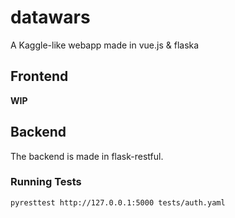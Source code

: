 # datawars
A Kaggle-like webapp made in vue.js &amp; flaska

## Frontend
**WIP**

## Backend

The backend is made in flask-restful.

### Running Tests

```
pyresttest http://127.0.0.1:5000 tests/auth.yaml 
```
